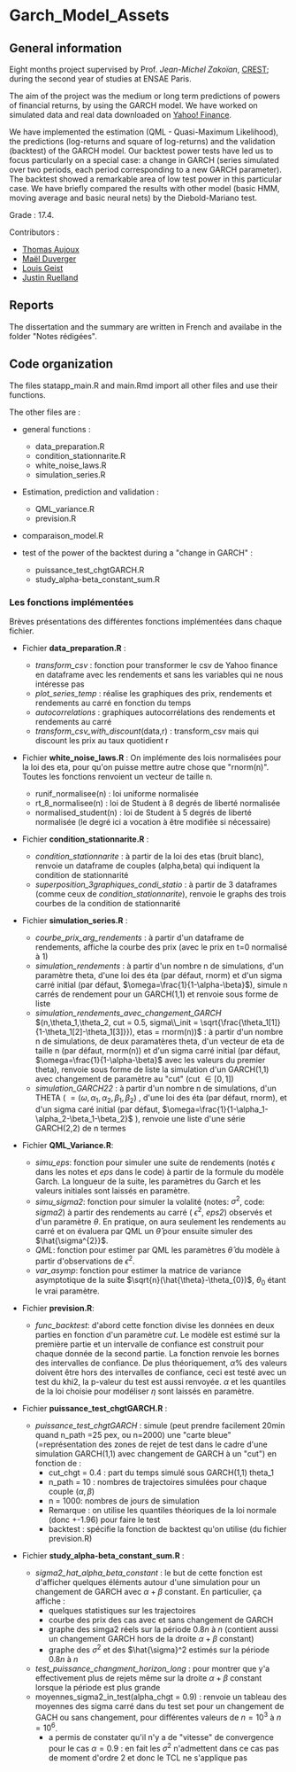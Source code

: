 # Garch_Model_Assets
## General information
Eight months project supervised by Prof. *Jean-Michel Zakoïan*, [CREST](https://crest.science/); during the second year of studies at ENSAE Paris.

The aim of the project was the medium or long term predictions of powers of financial returns, by using the GARCH model. We have worked on simulated data and real data downloaded on [Yahoo! Finance](https://finance.yahoo.com/).

We have implemented the estimation (QML - Quasi-Maximum Likelihood), the predictions (log-returns and square of log-returns) and the validation (backtest) of the GARCH model. Our backtest power tests have led us to focus particularly on a special case: a change in GARCH (series simulated over two periods, each period corresponding to a new GARCH parameter). The backtest showed a remarkable area of low test power in this particular case.
We have briefly compared the results with other model (basic HMM, moving average and basic neural nets) by the Diebold-Mariano test.

Grade : 17.4.

Contributors : 
* [Thomas Aujoux](https://github.com/Thomasaujoux)
* [Maël Duverger](https://github.com/mduv31)
* [Louis Geist](https://github.com/louisgeist)
* [Justin Ruelland](https://github.com/JustinRuelland)

## Reports
The dissertation and the summary are written in French and availabe in the folder "Notes rédigées".

## Code organization
The files statapp_main.R and main.Rmd import all other files and use their functions.

The other files are :
- general functions : 
  - data_preparation.R
  - condition_stationnarite.R
  - white_noise_laws.R
  - simulation_series.R

- Estimation, prediction and validation :
  - QML_variance.R
  - prevision.R 

- comparaison_model.R

- test of the power of the backtest during a "change in GARCH" :
  - puissance_test_chgtGARCH.R
  - study_alpha-beta_constant_sum.R

### Les fonctions implémentées
Brèves présentations des différentes fonctions implémentées dans chaque fichier.

- Fichier **data_preparation.R** :
  - *transform_csv* : fonction pour transformer le csv de Yahoo finance en dataframe avec les rendements et sans les variables qui ne nous intéresse pas
  - *plot_series_temp* : réalise les graphiques des prix, rendements et rendements au carré en fonction du temps
  - *autocorrelations* : graphiques autocorrélations des rendements et rendements au carré
  - *transform_csv_with_discount*(data,r) : transform_csv mais qui discount les prix au taux quotidient r
  
- Fichier **white_noise_laws.R** : On implémente des lois normalisées pour la loi des eta, pour qu'on puisse mettre autre chose que "rnorm(n)". Toutes les fonctions renvoient un vecteur de taille n.
  - runif_normalisee(n) : loi uniforme normalisée
  - rt_8_normalisee(n) : loi de Student à 8 degrés de liberté normalisée
  - normalised_student(n) : loi de Student à 5 degrés de liberté normalisée (le degré ici a vocation à être modifiée si nécessaire)

- Fichier **condition_stationnarite.R** :
  - *condition_stationnarite* : à partir de la loi des etas (bruit blanc), renvoie un dataframe de couples (alpha,beta) qui indiquent la condition de stationnarité
  - *superposition_3graphiques_condi_statio* : à partir de 3 dataframes (comme ceux de *condition_stationnarite*), renvoie le graphs des trois courbes de la condition de stationnarité

- Fichier **simulation_series.R** :
  - *courbe_prix_arg_rendements* : à partir d'un dataframe de rendements, affiche la courbe des prix (avec le prix en t=0 normalisé à 1)
  - *simulation_rendements* : à partir d'un nombre n de simulations, d'un paramètre theta, d'une loi des éta (par défaut, rnorm) et d'un sigma carré initial (par défaut,  $\omega=\frac{1}{1-\alpha-\beta}$), simule n carrés de rendement pour un GARCH(1,1) et renvoie sous forme de liste
  - *simulation_rendements_avec_changement_GARCH* $(n,\theta_1,\theta_2, cut = 0.5, sigma\\_init = \sqrt{\frac{\theta_1[1]}{1-\theta_1[2]-\theta_1[3]}}), etas = rnorm(n))$ : à partir d'un nombre n de simulations, de deux paramatères theta, d'un vecteur de eta de taille n (par défaut, rnorm(n)) et d'un sigma carré initial (par défaut, $\omega=\frac{1}{1-\alpha-\beta}$ avec les valeurs du premier theta), renvoie sous forme de liste la simulation d'un GARCH(1,1) avec changement de paramètre au "cut" (cut $\in [0,1]$)
  - *simulation_GARCH22* : à partir d'un nombre n de simulations, d'un THETA ( $=(\omega,\alpha_1,\alpha_2,\beta_1,\beta_2)$ , d'une loi des éta (par défaut, rnorm), et d'un sigma caré initial (par défaut, $\omega=\frac{1}{1-\alpha_1-\alpha_2-\beta_1-\beta_2}$ ), renvoie une liste d'une série GARCH(2,2) de n termes

- Fichier **QML_Variance.R**:
  - *simu_eps*: fonction pour simuler une suite de rendements (notés $\epsilon$ dans les notes et *eps* dans le code) à partir de la formule du modèle Garch. La longueur de la suite, les paramètres du Garch et les valeurs initiales sont laissés en paramètre.
  - *simu_sigma2*: fonction pour simuler la volalité (notes: $\sigma^{2}$, code: *sigma2*) à partir des rendements au carré ( $\epsilon^{2}$, *eps2*) observés et d'un paramètre $\theta$. En pratique, on aura seulement les rendements au carré et on évaluera par QML un $\hat{\theta}$ pour ensuite simuler des $\hat{\sigma^{2}}$.
  - *QML*: fonction pour estimer par QML les paramètres $\hat{\theta}$ du modèle à partir d'observations de $\epsilon^{2}$.
  - *var_asymp*: fonction pour estimer la matrice de variance asymptotique de la suite $\sqrt{n}(\hat{\theta}-\theta_{0})$, $\theta_{0}$ étant le vrai paramètre.

- Fichier **prevision.R**:
  - *func_backtest*: d'abord cette fonction divise les données en deux parties en fonction d'un paramètre *cut*. Le modèle est estimé sur la première partie et un intervalle de confiance est construit pour chaque donnée de la second partie. La fonction renvoie les bornes des intervalles de confiance. De plus théoriquement, $\alpha$% des valeurs doivent être hors des intervalles de confiance, ceci est testé avec un test du khi2, la p-valeur du test est aussi renvoyée. $\alpha$ et les quantiles de la loi choisie pour modéliser $\eta$ sont laissés en paramètre.

- Fichier **puissance_test_chgtGARCH.R** :
  - *puissance_test_chgtGARCH* : simule (peut prendre facilement 20min quand n_path =25 pex, ou n=2000) une "carte bleue" (=représentation des zones de rejet de test dans le cadre d'une simulation GARCH(1,1) avec changement de GARCH à un "cut") en fonction de :
    - cut_chgt = 0.4 : part du temps simulé sous GARCH(1,1) theta_1
    - n_path = 10 : nombres de trajectoires simulées pour chaque couple $(\alpha,\beta)$
    - n = 1000: nombres de jours de simulation
    - Remarque : on utilise les quantiles théoriques de la loi normale (donc +-1.96) pour faire le test
    - backtest : spécifie la fonction de backtest qu'on utilise (du fichier prevision.R)

- Fichier **study_alpha-beta_constant_sum.R** :
  - *sigma2_hat_alpha_beta_constant* : le but de cette fonction est d'afficher quelques éléments autour d'une simulation pour un changement de GARCH avec $\alpha+\beta$ constant. En particulier, ça affiche :
    - quelques statistiques sur les trajectoires
    - courbe des prix des cas avec et sans changement de GARCH
    - graphe des simga2 réels sur la période $0.8 n$ à $n$ (contient aussi un changement GARCH hors de la droite $\alpha+\beta$ constant)
    - graphe des $\sigma^2$ et des $\hat{\sigma}^2 estimés sur la période $0.8 n$ à $n$
  - *test_puissance_changment_horizon_long* : pour montrer que y'a effectivement plus de rejets même sur la droite $\alpha+\beta$ constant lorsque la période est plus grande
  - moyennes_sigma2_in_test(alpha_chgt = 0.9) : renvoie un tableau des moyennes des sigma carré dans du test set pour un changement de GACH ou sans changement, pour différentes valeurs de $n=10^3$ à $n=10^{6}$.
    - a permis de constater qu'il n'y a de "vitesse" de convergence pour le cas $\alpha = 0.9$ : en fait les $\sigma^2$ n'admettent dans ce cas pas de moment d'ordre 2 et donc le TCL ne s'applique pas
